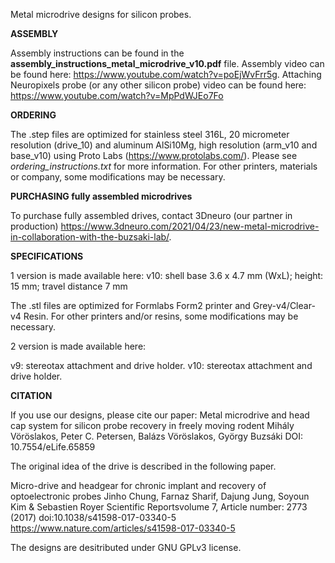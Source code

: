 Metal microdrive designs for silicon probes.

**ASSEMBLY**

Assembly instructions can be found in the **assembly_instructions_metal_microdrive_v10.pdf** file. Assembly video can be found here: https://www.youtube.com/watch?v=poEjWvFrr5g. 
Attaching Neuropixels probe (or any other silicon probe) video can be found here: https://www.youtube.com/watch?v=MpPdWJEo7Fo

**ORDERING**

The .step files are optimized for stainless steel 316L, 20 micrometer resolution (drive_10) and aluminum AlSi10Mg, high resolution (arm_v10 and base_v10) using Proto Labs (https://www.protolabs.com/). Please see *ordering_instructions.txt* for more information. 
For other printers, materials or company, some modifications may be necessary.


**PURCHASING fully assembled microdrives**

To purchase fully assembled drives, contact 3Dneuro (our partner in production) https://www.3dneuro.com/2021/04/23/new-metal-microdrive-in-collaboration-with-the-buzsaki-lab/.


**SPECIFICATIONS**

1 version is made available here:
v10: shell base 3.6 x 4.7 mm (WxL); height: 15 mm; travel distance 7 mm

The .stl files are optimized for Formlabs Form2 printer and Grey-v4/Clear-v4 Resin. For other printers and/or resins, some modifications may be necessary.

2 version is made available here:

v9: stereotax attachment and drive holder.
v10: stereotax attachment and drive holder.


**CITATION**

If you use our designs, please cite our paper:
Metal microdrive and head cap system for silicon probe recovery in freely moving rodent 
Mihály Vöröslakos, Peter C. Petersen, Balázs Vöröslakos, György Buzsáki
DOI: 10.7554/eLife.65859


The original idea of the drive is described in the following paper.

Micro-drive and headgear for chronic implant and recovery of optoelectronic probes Jinho Chung, Farnaz Sharif, Dajung Jung, Soyoun Kim & Sebastien Royer Scientific Reportsvolume 7, Article number: 2773 (2017) doi:10.1038/s41598-017-03340-5 https://www.nature.com/articles/s41598-017-03340-5

The designs are desitributed under GNU GPLv3 license.
